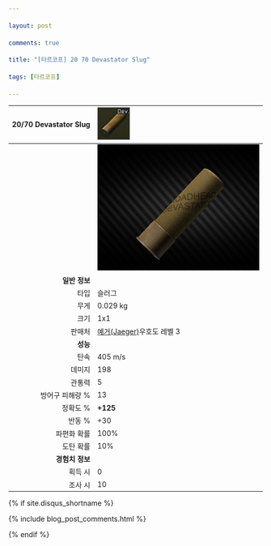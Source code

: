 ```yaml
---

layout: post

comments: true

title: "[타르코프] 20 70 Devastator Slug"

tags: [타르코프]

---
```


|20/70 Devastator Slug|![20/70 Devastator Slug](/assets/image/tarkov/bullet/2070DevastatorSlugIcon.png)|
|--:|:--|
||![20/70 Devastator Slug](/assets/image/tarkov/bullet/2070DevastatorSlug.png)|
|**일반 정보**|
|타입|슬러그|
|무게|0.029 kg|
|크기|1x1|
|판매처|[예거(Jaeger)](https://dndl93.github.io/_posts/2021-02-07-%ED%83%80%EB%A5%B4%EC%BD%94%ED%94%84-%EC%98%88%EA%B1%B0(Jaeger)/)우호도 레벨 3|
|**성능**|
|탄속|405 m/s|
|데미지|198|
|관통력|5|
|방어구 피해량 %|13|
|정확도 %|**+125**|
|반동 %|+30|
|파편화 확률|100%|
|도탄 확률|10%|
|**경험치 정보**|
|획득 시|0|
|조사 시|10|

{% if site.disqus_shortname %}

<div class="comments">

  {% include blog_post_comments.html %}

</div>

{% endif %}

<div id="disqus_thread"></div>